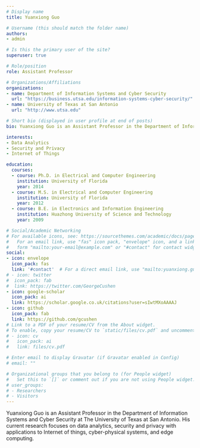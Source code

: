 ```yaml
---
# Display name
title: Yuanxiong Guo

# Username (this should match the folder name)
authors:
- admin

# Is this the primary user of the site?
superuser: true

# Role/position
role: Assistant Professor

# Organizations/Affiliations
organizations:
- name: Department of Information Systems and Cyber Security
  url: "https://business.utsa.edu/information-systems-cyber-security/"
- name: University of Texas at San Antonio
  url: "http://www.utsa.edu"

# Short bio (displayed in user profile at end of posts)
bio: Yuanxiong Guo is an Assistant Professor in the Department of Information Systems and Cyber Security at The University of Texas at San Antonio.

interests:
- Data Analytics
- Security and Privacy
- Internet of Things

education:
  courses:
  - course: Ph.D. in Electrical and Computer Engineering
    institution: University of Florida
    year: 2014
  - course: M.S. in Electrical and Computer Engineering
    institution: University of Florida
    year: 2012
  - course: B.E. in Electronics and Information Engineering
    institution: Huazhong University of Science and Technology
    year: 2009

# Social/Academic Networking
# For available icons, see: https://sourcethemes.com/academic/docs/page-builder/#icons
#   For an email link, use "fas" icon pack, "envelope" icon, and a link in the
#   form "mailto:your-email@example.com" or "#contact" for contact widget.
social:
- icon: envelope
  icon_pack: fas
  link: '#contact'  # For a direct email link, use "mailto:yuanxiong.guo@utsa.edu".
# - icon: twitter
#  icon_pack: fab
#  link: https://twitter.com/GeorgeCushen
- icon: google-scholar
  icon_pack: ai
  link: https://scholar.google.co.uk/citations?user=sIwtMXoAAAAJ
- icon: github
  icon_pack: fab
  link: https://github.com/gcushen
# Link to a PDF of your resume/CV from the About widget.
# To enable, copy your resume/CV to `static/files/cv.pdf` and uncomment the lines below.
# - icon: cv
#   icon_pack: ai
#   link: files/cv.pdf

# Enter email to display Gravatar (if Gravatar enabled in Config)
# email: ""

# Organizational groups that you belong to (for People widget)
#   Set this to `[]` or comment out if you are not using People widget.
# user_groups:
# - Researchers
# - Visitors
---
```


Yuanxiong Guo is an Assistant Professor in the Department of Information Systems and Cyber Security at The University of Texas at San Antonio. His current research focuses on data analytics, security and privacy with applications to Internet of things, cyber-physical systems, and edge computing.

